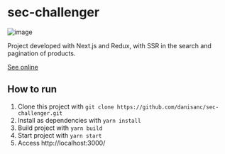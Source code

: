 # sec-challenger

![image](https://user-images.githubusercontent.com/38120653/168177525-f20408ee-0d6d-4eba-8453-f764b932e1cb.png)

Project developed with Next.js and Redux, with SSR in the search and pagination of products.

[See online](https://sec.dansantos.dev/)

## How to run

1. Clone this project with  `git clone https://github.com/danisanc/sec-challenger.git`
2. Install as dependencies with `yarn install`
3. Build project with `yarn build`
4. Start project with `yarn start`
5. Access http://localhost:3000/
